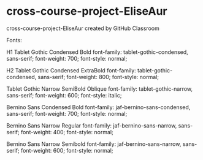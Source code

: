 # cross-course-project-EliseAur

cross-course-project-EliseAur created by GitHub Classroom

Fonts:

H1
Tablet Gothic Condensed Bold
font-family: tablet-gothic-condensed, sans-serif;
font-weight: 700;
font-style: normal;

H2
Tablet Gothic Condensed ExtraBold
font-family: tablet-gothic-condensed, sans-serif;
font-weight: 800;
font-style: normal;

Tablet Gothic Narrow SemiBold Oblique
font-family: tablet-gothic-narrow, sans-serif;
font-weight: 600;
font-style: italic;

Bernino Sans Condensed Bold
font-family: jaf-bernino-sans-condensed, sans-serif;
font-weight: 700;
font-style: normal;

Bernino Sans Narrow Regular
font-family: jaf-bernino-sans-narrow, sans-serif;
font-weight: 400;
font-style: normal;

Bernino Sans Narrow Semibold
font-family: jaf-bernino-sans-narrow, sans-serif;
font-weight: 600;
font-style: normal;

<link rel="stylesheet" href="https://use.typekit.net/brl5iah.css">
